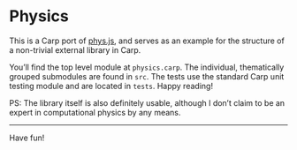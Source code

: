 # Physics

This is a Carp port of [phys.js](https://github.com/AbhiAgarwal/phys.js),
and serves as an example for the structure of a non-trivial external library
in Carp.

You’ll find the top level module at `physics.carp`. The individual,
thematically grouped submodules are found in `src`. The tests use the standard
Carp unit testing module and are located in `tests`. Happy reading!

PS: The library itself is also definitely usable, although I don’t claim to be
an expert in computational physics by any means.

<hr/>

Have fun!
